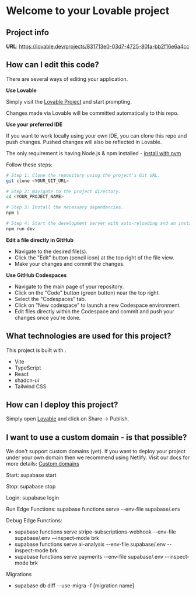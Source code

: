 # Welcome to your Lovable project

## Project info

**URL**: https://lovable.dev/projects/831713e0-03d7-4725-80fa-bb2f16e6a4cc

## How can I edit this code?

There are several ways of editing your application.

**Use Lovable**

Simply visit the [Lovable Project](https://lovable.dev/projects/831713e0-03d7-4725-80fa-bb2f16e6a4cc) and start prompting.

Changes made via Lovable will be committed automatically to this repo.

**Use your preferred IDE**

If you want to work locally using your own IDE, you can clone this repo and push changes. Pushed changes will also be reflected in Lovable.

The only requirement is having Node.js & npm installed - [install with nvm](https://github.com/nvm-sh/nvm#installing-and-updating)

Follow these steps:

```sh
# Step 1: Clone the repository using the project's Git URL.
git clone <YOUR_GIT_URL>

# Step 2: Navigate to the project directory.
cd <YOUR_PROJECT_NAME>

# Step 3: Install the necessary dependencies.
npm i

# Step 4: Start the development server with auto-reloading and an instant preview.
npm run dev
```

**Edit a file directly in GitHub**

- Navigate to the desired file(s).
- Click the "Edit" button (pencil icon) at the top right of the file view.
- Make your changes and commit the changes.

**Use GitHub Codespaces**

- Navigate to the main page of your repository.
- Click on the "Code" button (green button) near the top right.
- Select the "Codespaces" tab.
- Click on "New codespace" to launch a new Codespace environment.
- Edit files directly within the Codespace and commit and push your changes once you're done.

## What technologies are used for this project?

This project is built with .

- Vite
- TypeScript
- React
- shadcn-ui
- Tailwind CSS

## How can I deploy this project?

Simply open [Lovable](https://lovable.dev/projects/831713e0-03d7-4725-80fa-bb2f16e6a4cc) and click on Share -> Publish.

## I want to use a custom domain - is that possible?

We don't support custom domains (yet). If you want to deploy your project under your own domain then we recommend using Netlify. Visit our docs for more details: [Custom domains](https://docs.lovable.dev/tips-tricks/custom-domain/)

Start: supabase start

Stop: supabase stop

Login: supabase login

Run Edge Functions: supabase functions serve --env-file supabase/.env

Debug Edge Functions: 
- supabase functions serve stripe-subscriptions-webhook --env-file supabase/.env --inspect-mode brk
- supabase functions serve ai-analysis --env-file supabase/.env --inspect-mode brk
- supabase functions serve payments --env-file supabase/.env --inspect-mode brk

Migrations
 - supabase db diff --use-migra -f [migration name]